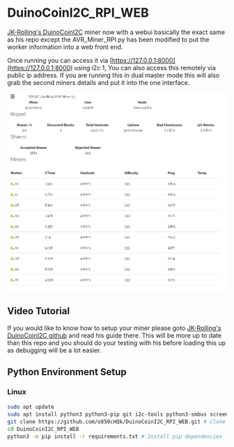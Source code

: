 # DuinoCoinI2C_RPI_WEB
[JK-Rolling's DuinoCoinI2C](https://github.com/JK-Rolling/DuinoCoinI2C_RPI) miner now with a webui basically the exact same as his repo except the AVR_Miner_RPI.py has been modified to put the worker information into a web front end.

Once running you can access it via [https://127.0.0.1:8000](https://127.0.0.1:8000) using i2c 1, You can also access this remotely via public ip address. If you are running this in dual master mode this will also grab the second miners details and put it into the one interface.

<img src="Resources/webui1.png" alt="webui">

## Video Tutorial

If you would like to know how to setup your miner please goto [JK-Rolling's DuinoCoinI2C github](https://github.com/JK-Rolling/DuinoCoinI2C_RPI) and read his guide there. This will be more up to date than this repo and you should do your testing with his before loading this up as debugging will be a lot easier.

## Python Environment Setup

### Linux

```BASH
sudo apt update
sudo apt install python3 python3-pip git i2c-tools python3-smbus screen -y # Install dependencies
git clone https://github.com/o850cHQk/DuinoCoinI2C_RPI_WEB.git # Clone DuinoCoinI2C_RPI repository
cd DuinoCoinI2C_RPI_WEB
python3 -m pip install -r requirements.txt # Install pip dependencies
````
